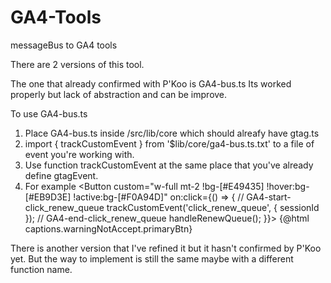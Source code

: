 # GA4-Tools
messageBus to GA4 tools

There are 2 versions of this tool.

The one that already confirmed with P'Koo is GA4-bus.ts
Its worked properly but lack of abstraction and can be improve.

To use GA4-bus.ts
1. Place GA4-bus.ts inside /src/lib/core which should alreafy have gtag.ts 
2. import { trackCustomEvent } from '$lib/core/ga4-bus.ts.txt' to a file of event you're working with.
3. Use function trackCustomEvent at the same place that you've already define gtagEvent.
4. For example
   <Button custom="w-full mt-2 !bg-[#E49435] !hover:bg-[#EB9D3E] !active:bg-[#F0A94D]"
           on:click={() => {
           // GA4-start-click_renew_queue
           trackCustomEvent('click_renew_queue', { sessionId });
           // GA4-end-click_renew_queue
           handleRenewQueue();
            }}>
        <Text custom="!text-xl">{@html captions.warningNotAccept.primaryBtn}</Text>
   </Button>

There is another version that I've refined it but it hasn't confirmed by P'Koo yet.
But the way to implement is still the same maybe with a different function name.
